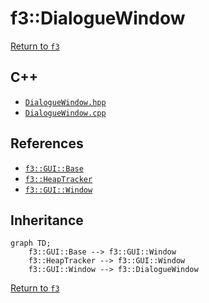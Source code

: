 # f3::DialogueWindow

[Return to `f3`](/docs/f3.md)

## C++

- [`DialogueWindow.hpp`](/c++/include/DialogueWindow.hpp)
- [`DialogueWindow.cpp`](/c++/source/DialogueWindow.cpp)

## References

- [`f3::GUI::Base`](/docs/f3/GUI/Base.md)
- [`f3::HeapTracker`](/docs/f3/HeapTracker.md)
- [`f3::GUI::Window`](/docs/f3/GUI/Window.md)

## Inheritance

```mermaid
graph TD;
    f3::GUI::Base --> f3::GUI::Window
    f3::HeapTracker --> f3::GUI::Window
    f3::GUI::Window --> f3::DialogueWindow
```

[Return to `f3`](/docs/f3.md)